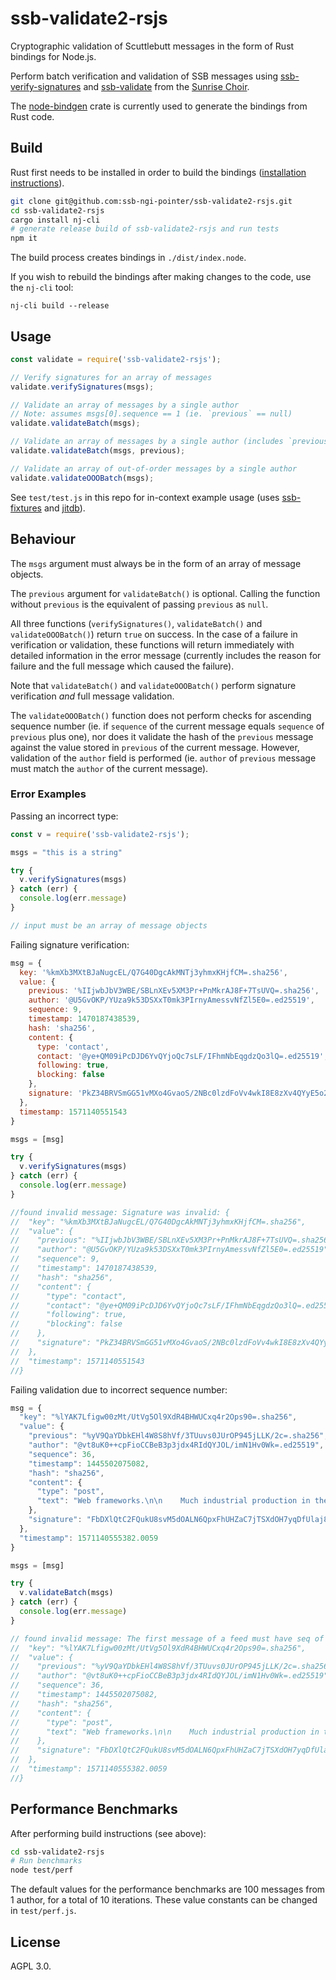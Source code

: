 # ssb-validate2-rsjs

Cryptographic validation of Scuttlebutt messages in the form of Rust bindings for Node.js.

Perform batch verification and validation of SSB messages using [ssb-verify-signatures](https://crates.io/crates/ssb-verify-signatures) and [ssb-validate](https://github.com/mycognosist/ssb-validate) from the [Sunrise Choir](https://github.com/sunrise-choir).

The [node-bindgen](https://github.com/infinyon/node-bindgen) crate is currently used to generate the bindings from Rust code.

## Build

Rust first needs to be installed in order to build the bindings ([installation instructions](https://rustup.rs/)).

```bash
git clone git@github.com:ssb-ngi-pointer/ssb-validate2-rsjs.git
cd ssb-validate2-rsjs
cargo install nj-cli
# generate release build of ssb-validate2-rsjs and run tests
npm it
```

The build process creates bindings in `./dist/index.node`.

If you wish to rebuild the bindings after making changes to the code, use the `nj-cli` tool:

`nj-cli build --release`

## Usage

```javascript
const validate = require('ssb-validate2-rsjs');

// Verify signatures for an array of messages
validate.verifySignatures(msgs);

// Validate an array of messages by a single author
// Note: assumes msgs[0].sequence == 1 (ie. `previous` == null)
validate.validateBatch(msgs);

// Validate an array of messages by a single author (includes `previous`)
validate.validateBatch(msgs, previous);

// Validate an array of out-of-order messages by a single author
validate.validateOOOBatch(msgs);
```

See `test/test.js` in this repo for in-context example usage (uses [ssb-fixtures](https://github.com/ssb-ngi-pointer/ssb-fixtures) and [jitdb](https://github.com/ssb-ngi-pointer/jitdb)).

## Behaviour

The `msgs` argument must always be in the form of an array of message objects.

The `previous` argument for `validateBatch()` is optional. Calling the function without `previous` is the equivalent of passing `previous` as `null`.

All three functions (`verifySignatures()`, `validateBatch()` and `validateOOOBatch()`) return `true` on success. In the case of a failure in verification or validation, these functions will return immediately with detailed information in the error message (currently includes the reason for failure and the full message which caused the failure).

Note that `validateBatch()` and `validateOOOBatch()` perform signature verification _and_ full message validation.

The `validateOOOBatch()` function does not perform checks for ascending sequence number (ie. if `sequence` of the current message equals `sequence` of `previous` plus one), nor does it validate the hash of the `previous` message against the value stored in `previous` of the current message. However, validation of the `author` field is performed (ie. `author` of `previous` message must match the `author` of the current message).

### Error Examples

Passing an incorrect type:

```javascript
const v = require('ssb-validate2-rsjs');

msgs = "this is a string"

try {
  v.verifySignatures(msgs)
} catch (err) {
  console.log(err.message)
}

// input must be an array of message objects
```

Failing signature verification:

```javascript
msg = {
  key: '%kmXb3MXtBJaNugcEL/Q7G40DgcAkMNTj3yhmxKHjfCM=.sha256',
  value: {
    previous: '%IIjwbJbV3WBE/SBLnXEv5XM3Pr+PnMkrAJ8F+7TsUVQ=.sha256',
    author: '@U5GvOKP/YUza9k53DSXxT0mk3PIrnyAmessvNfZl5E0=.ed25519',
    sequence: 9,
    timestamp: 1470187438539,
    hash: 'sha256',
    content: {
      type: 'contact',
      contact: '@ye+QM09iPcDJD6YvQYjoQc7sLF/IFhmNbEqgdzQo3lQ=.ed25519',
      following: true,
      blocking: false
    },
    signature: 'PkZ34BRVSmGG51vMXo4GvaoS/2NBc0lzdFoVv4wkI8E8zXv4QYyE5o2mPACKOcrhrLJpymLzqpoE70q78INuBg==.sig.ed25519'
  },
  timestamp: 1571140551543
}

msgs = [msg]

try {
  v.verifySignatures(msgs)
} catch (err) {
  console.log(err.message)
}

//found invalid message: Signature was invalid: {
//  "key": "%kmXb3MXtBJaNugcEL/Q7G40DgcAkMNTj3yhmxKHjfCM=.sha256",
//  "value": {
//    "previous": "%IIjwbJbV3WBE/SBLnXEv5XM3Pr+PnMkrAJ8F+7TsUVQ=.sha256",
//    "author": "@U5GvOKP/YUza9k53DSXxT0mk3PIrnyAmessvNfZl5E0=.ed25519",
//    "sequence": 9,
//    "timestamp": 1470187438539,
//    "hash": "sha256",
//    "content": {
//      "type": "contact",
//      "contact": "@ye+QM09iPcDJD6YvQYjoQc7sLF/IFhmNbEqgdzQo3lQ=.ed25519",
//      "following": true,
//      "blocking": false
//    },
//    "signature": "PkZ34BRVSmGG51vMXo4GvaoS/2NBc0lzdFoVv4wkI8E8zXv4QYyE5o2mPACKOcrhrLJpymLzqpoE70q78INuBg==.sig.ed25519"
//  },
//  "timestamp": 1571140551543
//}
```

Failing validation due to incorrect sequence number:

```javascript
msg = {
  "key": "%lYAK7Lfigw00zMt/UtVg5Ol9XdR4BHWUCxq4r2Ops90=.sha256",
  "value": {
    "previous": "%yV9QaYDbkEHl4W8S8hVf/3TUuvs0JUrOP945jLLK/2c=.sha256",
    "author": "@vt8uK0++cpFioCCBeB3p3jdx4RIdQYJOL/imN1Hv0Wk=.ed25519",
    "sequence": 36,
    "timestamp": 1445502075082,
    "hash": "sha256",
    "content": {
      "type": "post",
      "text": "Web frameworks.\n\n    Much industrial production in the late nineteenth century depended on skilled workers, whose knowledge of the production process often far exceeded their employers’; Taylor saw that this gave laborers a tremendous advantage over their employer in the struggle over the pace of work.\n\n    Not only could capitalists not legislate techniques they were ignorant of, but they were also in no position to judge when workers told them the process simply couldn’t be driven any faster. Work had to be redesigned so that employers did not depend on their employees for knowledge of the production process.\n\nhttps://www.jacobinmag.com/2015/04/braverman-gramsci-marx-technology/"
    },
    "signature": "FbDXlQtC2FQukU8svM5dOALN6QpxFhUHZaC7jTSXdOH7yqDfUlaj8q97YLdo5YqknZ71b0Y59hlQkmfkbtv5DA==.sig.ed25519"
  },
  "timestamp": 1571140555382.0059
}

msgs = [msg]

try {
  v.validateBatch(msgs)
} catch (err) {
  console.log(err.message)
}

// found invalid message: The first message of a feed must have seq of 1: {
//  "key": "%lYAK7Lfigw00zMt/UtVg5Ol9XdR4BHWUCxq4r2Ops90=.sha256",
//  "value": {
//    "previous": "%yV9QaYDbkEHl4W8S8hVf/3TUuvs0JUrOP945jLLK/2c=.sha256",
//    "author": "@vt8uK0++cpFioCCBeB3p3jdx4RIdQYJOL/imN1Hv0Wk=.ed25519",
//    "sequence": 36,
//    "timestamp": 1445502075082,
//    "hash": "sha256",
//    "content": {
//      "type": "post",
//      "text": "Web frameworks.\n\n    Much industrial production in the late nineteenth century depended on skilled workers, whose knowledge of the production process often far exceeded their employers’; Taylor saw that this gave laborers a tremendous advantage over their employer in the struggle over the pace of work.\n\n    Not only could capitalists not legislate techniques they were ignorant of, but they were also in no position to judge when workers told them the process simply couldn’t be driven any faster. Work had to be redesigned so that employers did not depend on their employees for knowledge of the production process.\n\nhttps://www.jacobinmag.com/2015/04/braverman-gramsci-marx-technology/"
//    },
//    "signature": "FbDXlQtC2FQukU8svM5dOALN6QpxFhUHZaC7jTSXdOH7yqDfUlaj8q97YLdo5YqknZ71b0Y59hlQkmfkbtv5DA==.sig.ed25519"
//  },
//  "timestamp": 1571140555382.0059
//}
```

## Performance Benchmarks

After performing build instructions (see above):

```bash
cd ssb-validate2-rsjs
# Run benchmarks
node test/perf
```

The default values for the performance benchmarks are 100 messages from 1 author, for a total of 10 iterations. These value constants can be changed in `test/perf.js`.

## License

AGPL 3.0.

